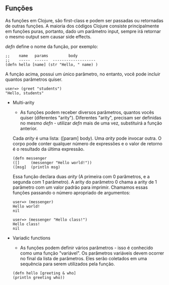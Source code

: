 ## Funções

As funções em Clojure, são first-class e podem ser passadas ou retornadas de outras funções. A maioria dos códigos Clojure consiste principalmente em funções puras, portanto, dado um parâmetro input, sempre irá retornar o mesmo output sem causar side effects.

*defn* define o nome da função, por exemplo:
```
;;    name   params         body
;;    -----  ------  -------------------
(defn hello [name] (str "Hello, " name) )
```

A função acima, possui um único parâmetro, no entanto, você pode incluir quantos parâmetros quiser.
```
user=> (greet "students")
"Hello, students"
```

* Multi-arity
  * As funções podem receber diversos parâmetros, quantos vocês quiser (diferentes "arity"). Diferentes "arity", precisam ser definidas no mesmo *defn* - utilizar *defn* mais de uma vez, substituirá a função anterior.

  Cada *arity* é uma lista: ([param] body). Uma *arity* pode invocar outra. O corpo pode conter qualquer número de expressões e o valor de retorno é o resultado da última expressão.

  ```
  (defn messenger
  ([]     (messenger "Hello world!"))
  ([msg]  (println msg)
  ```

  Essa função declara duas *arity* (A primeira com 0 parâmetros, e a segunda com 1 parâmetro). A arity do parâmetro 0 chama a arity de 1 parâmetro com um valor padrão para imprimir. Chamamos essas funções passando o número apropriado de argumentos:

  ```
  user=> (messenger)
  Hello world!
  nil

  user=> (messenger "Hello class!")
  Hello class!
  nil
  ```

* Variadic functions
  * As funções podem definir vários parâmetros - isso é conhecido como uma função "variável". Os parâmetros variáveis ​​devem ocorrer no final da lista de parâmetros. Eles serão coletados em uma sequência para serem utilizados pela função.
  ```
  (defn hello [greeting & who]
  (println greeting who))
  ```